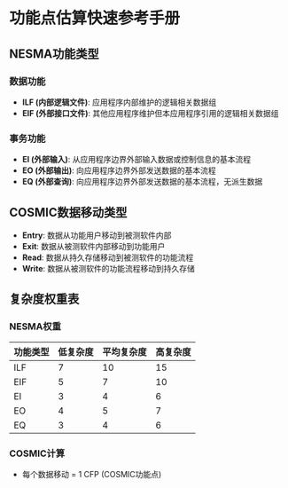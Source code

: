 
# 功能点估算快速参考手册

## NESMA功能类型

### 数据功能
- **ILF (内部逻辑文件)**: 应用程序内部维护的逻辑相关数据组
- **EIF (外部接口文件)**: 其他应用程序维护但本应用程序引用的逻辑相关数据组

### 事务功能  
- **EI (外部输入)**: 从应用程序边界外部输入数据或控制信息的基本流程
- **EO (外部输出)**: 向应用程序边界外部发送数据的基本流程
- **EQ (外部查询)**: 向应用程序边界外部发送数据的基本流程，无派生数据

## COSMIC数据移动类型

- **Entry**: 数据从功能用户移动到被测软件内部
- **Exit**: 数据从被测软件内部移动到功能用户
- **Read**: 数据从持久存储移动到被测软件的功能流程
- **Write**: 数据从被测软件的功能流程移动到持久存储

## 复杂度权重表

### NESMA权重
| 功能类型 | 低复杂度 | 平均复杂度 | 高复杂度 |
|---------|---------|-----------|---------|
| ILF     | 7       | 10        | 15      |
| EIF     | 5       | 7         | 10      |
| EI      | 3       | 4         | 6       |
| EO      | 4       | 5         | 7       |
| EQ      | 3       | 4         | 6       |

### COSMIC计算
- 每个数据移动 = 1 CFP (COSMIC功能点)
        